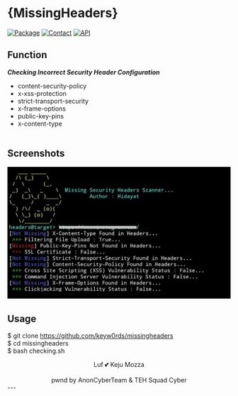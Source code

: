 # {MissingHeaders}
[![Package](https://img.shields.io/badge/Package-cURL-yellow.svg)]()
[![Contact](https://img.shields.io/badge/Instagram-%40mhiidayatt-purple.svg)](https://www.instagram.com/mhiidayatt/) 
[![API](https://img.shields.io/badge/API-Hackertarget.com-brightgreen.svg)](https://hackertarget.com/)

Function
----
***Checking Incorrect Security Header Configuration***
+ content-security-policy<br />
+ x-xss-protection<br />
+ strict-transport-security<br />
+ x-frame-options<br />
+ public-key-pins<br />
+ x-content-type<br />
    <br />

Screenshots
----
![Screenshot](https://raw.githubusercontent.com/keyw0rds/missingheaders/master/img/img.jpeg)

Usage
----
$ git clone https://github.com/keyw0rds/missingheaders<br />
$ cd missingheaders<br />
$ bash checking.sh<br />

<center>
Luf 💕 Keju Mozza<br /><br />
pwnd by AnonCyberTeam & TEH Squad Cyber
</center>
---


